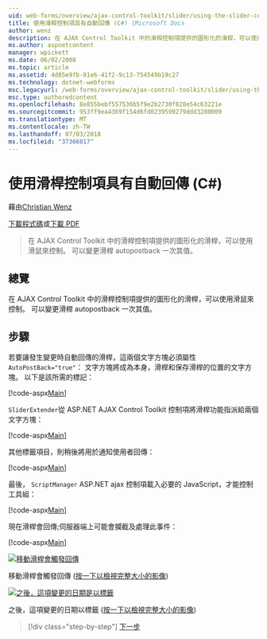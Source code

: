 ```yaml
---
uid: web-forms/overview/ajax-control-toolkit/slider/using-the-slider-control-with-auto-postback-cs
title: 使用滑桿控制項具有自動回傳 (C#) |Microsoft Docs
author: wenz
description: 在 AJAX Control Toolkit 中的滑桿控制項提供的圖形化的滑桿，可以使用滑鼠來控制。 您可將滑桿張貼...
ms.author: aspnetcontent
manager: wpickett
ms.date: 06/02/2008
ms.topic: article
ms.assetid: 4d85e9fb-91e6-41f2-9c13-754549b19c27
ms.technology: dotnet-webforms
msc.legacyurl: /web-forms/overview/ajax-control-toolkit/slider/using-the-slider-control-with-auto-postback-cs
msc.type: authoredcontent
ms.openlocfilehash: 8e855bebf557536b5f9e2b2730f828e54c63221e
ms.sourcegitcommit: 953ff9ea4369f154d6fd0239599279ddd3280009
ms.translationtype: MT
ms.contentlocale: zh-TW
ms.lasthandoff: 07/03/2018
ms.locfileid: "37366817"
---
```

<a name="using-the-slider-control-with-auto-postback-c"></a>使用滑桿控制項具有自動回傳 (C#)
====================
藉由[Christian Wenz](https://github.com/wenz)

[下載程式碼](http://download.microsoft.com/download/9/3/f/93f8daea-bebd-4821-833b-95205389c7d0/Slider1.cs.zip)或[下載 PDF](http://download.microsoft.com/download/b/6/a/b6ae89ee-df69-4c87-9bfb-ad1eb2b23373/slider1CS.pdf)

> 在 AJAX Control Toolkit 中的滑桿控制項提供的圖形化的滑桿，可以使用滑鼠來控制。 可以變更滑桿 autopostback 一次其值。


## <a name="overview"></a>總覽

在 AJAX Control Toolkit 中的滑桿控制項提供的圖形化的滑桿，可以使用滑鼠來控制。 可以變更滑桿 autopostback 一次其值。

## <a name="steps"></a>步驟

若要讓發生變更時自動回傳的滑桿，這兩個文字方塊必須屬性`AutoPostBack="true"`： 文字方塊將成為本身，滑桿和保存滑桿的位置的文字方塊。 以下是該所需的標記：

[!code-aspx[Main](using-the-slider-control-with-auto-postback-cs/samples/sample1.aspx)]

`SliderExtender`從 ASP.NET AJAX Control Toolkit 控制項將滑桿功能指派給兩個文字方塊：

[!code-aspx[Main](using-the-slider-control-with-auto-postback-cs/samples/sample2.aspx)]

其他標籤項目，則稍後將用於通知使用者回傳：

[!code-aspx[Main](using-the-slider-control-with-auto-postback-cs/samples/sample3.aspx)]

最後， `ScriptManager` ASP.NET ajax 控制項載入必要的 JavaScript，才能控制工具組：

[!code-aspx[Main](using-the-slider-control-with-auto-postback-cs/samples/sample4.aspx)]

現在滑桿會回傳;伺服器端上可能會攔截及處理此事件：

[!code-aspx[Main](using-the-slider-control-with-auto-postback-cs/samples/sample5.aspx)]


[![移動滑桿會觸發回傳](using-the-slider-control-with-auto-postback-cs/_static/image2.png)](using-the-slider-control-with-auto-postback-cs/_static/image1.png)

移動滑桿會觸發回傳 ([按一下以檢視完整大小的影像](using-the-slider-control-with-auto-postback-cs/_static/image3.png))


[![之後，這項變更的日期是以標籤](using-the-slider-control-with-auto-postback-cs/_static/image5.png)](using-the-slider-control-with-auto-postback-cs/_static/image4.png)

之後，這項變更的日期以標籤 ([按一下以檢視完整大小的影像](using-the-slider-control-with-auto-postback-cs/_static/image6.png))

> [!div class="step-by-step"]
> [下一步](databinding-the-slider-control-cs.md)
